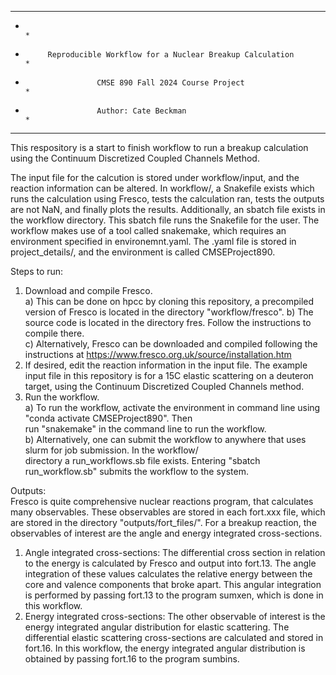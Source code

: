 **************************************************************************************
*                                                                                    *
*          Reproducible Workflow for a Nuclear Breakup Calculation                   *
*                     CMSE 890 Fall 2024 Course Project                              *
*                     Author: Cate Beckman                                           *
**************************************************************************************

This respository is a start to finish workflow to run a breakup calculation using the Continuum Discretized Coupled Channels Method. 

The input file for the calcution is stored under workflow/input, and the reaction information can be altered. 
In workflow/, a Snakefile exists which runs the calculation using Fresco, tests the calculation ran, tests the outputs
are not NaN, and finally plots the results. Additionally, an sbatch file exists in the workflow directory. This sbatch
file runs the Snakefile for the user. The workflow makes use of a tool called snakemake, which requires an environment 
specified in environemnt.yaml. The .yaml file is stored in project_details/, and the environment is called CMSEProject890.

Steps to run: 
1) Download and compile Fresco.                                                                                                             
   a) This can be done on hpcc by cloning this repository, a precompiled
   version of Fresco is located in the directory "workflow/fresco".
   b) The source code is located in the directory fres. Follow the instructions to compile there.                                                                                        
   c) Alternatively, Fresco can be downloaded and compiled following the instructions at https://www.fresco.org.uk/source/installation.htm
3) If desired, edit the reaction information in the input file. The example input file in this repository is
   for a 15C elastic scattering on a deuteron target, using the Continuum Discretized Coupled Channels method.                                             
4) Run the workflow.                                                                                                                                     
   a) To run the workflow, activate the environment in command line using "conda activate CMSEProject890". Then                        
      run "snakemake" in the command line to run the workflow.                                                                               
   b) Alternatively, one can submit the workflow to anywhere that uses slurm for job submission. In the workflow/                         
      directory a run_workflows.sb file exists. Entering "sbatch run_workflow.sb" submits the workflow to the system.

Outputs:                                                                                                                                     
Fresco is quite comprehensive nuclear reactions program, that calculates many observables. These observables are stored in each fort.xxx file, which are 
stored in the directory "outputs/fort_files/". For a breakup reaction, the observables of interest are the angle and energy integrated cross-sections. 
1) Angle integrated cross-sections: The differential cross section in relation to the energy is calculated by Fresco and output into fort.13. The angle integration of these values calculates the relative energy between the core and valence components that broke apart. This angular integration is performed by passing fort.13 to the program sumxen, which is done in this workflow. 
2) Energy integrated cross-sections: The other observable of interest is the energy integrated angular distribution for elastic scattering. The differential elastic scattering cross-sections are calculated and stored in fort.16. In this workflow, the energy integrated angular distribution is obtained by passing fort.16 to the program sumbins.
